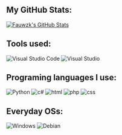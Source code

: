 ## My GitHub Stats:
<a href="https://github.com/fauwzk">
  <img align="center" src="https://github-readme-stats.vercel.app/api?username=fauwzk&show_icons=true&line_height=27&count_private=tru&theme=github_dark" alt="Fauwzk's GitHub Stats" />
</a>

## Tools used:

![Visual Studio Code](https://img.shields.io/badge/Visual%20Studio%20Code-0078d7.svg?style=flat&logo=visual-studio-code&logoColor=white)
![Visual Studio](https://img.shields.io/badge/Visual%20Studio-5C2D91.svg?style=flat&logo=visual-studio&logoColor=white)

## Programing languages I use:

![Python](https://img.shields.io/badge/python-3670A0?style=flat&logo=python&logoColor=white)
![c#](https://img.shields.io/badge/C%23-239120?style=flat&logo=c-sharp&logoColor=white)
![html](https://img.shields.io/badge/HTML5-E34F26?style=flat&logo=html5&logoColor=white)
![php](https://img.shields.io/badge/PHP-777BB4?style=flat&logo=php&logoColor=white)
![css](https://img.shields.io/badge/CSS3-1572B6?style=flat&logo=css3&logoColor=white)

## Everyday OSs: 

![Windows](https://img.shields.io/badge/Windows-0078D6?style=flat&logo=windows&logoColor=white) ![Debian](https://img.shields.io/badge/Debian-D70A53?style=flat&logo=debian&logoColor=white)

<!-- Resources -->
<!-- Icons: https://simpleicons.org/ -->
<!-- GitHub Stats: https://github.com/anuraghazra/github-readme-stats -->
<!-- Emojis: https://emojipedia.org/emoji/ -->
<!-- HTML Emojis: https://www.fileformat.info/index.htm -->
<!-- Shields: https://shields.io/ -->
<!-- Awesome GitHub Profile README: https://github.com/abhisheknaiidu/awesome-github-profile-readme -->
